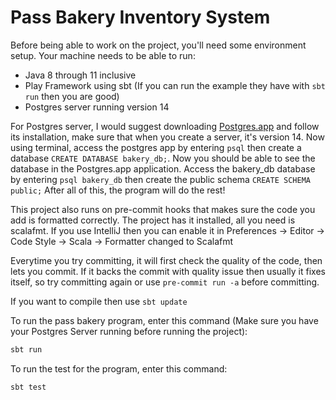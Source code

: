 # Pass Bakery Inventory System

Before being able to work on the project, you'll need some environment setup. Your machine needs to be able to run:
* Java 8 through 11 inclusive
* Play Framework using sbt (If you can run the example they have with ```sbt run``` then you are good)
* Postgres server running version 14

For Postgres server, I would suggest downloading [Postgres.app](https://postgresapp.com/) and follow its installation, make sure
that when you create a server, it's version 14. Now using terminal, access the postgres app by entering ```psql``` then
create a database ```CREATE DATABASE bakery_db;```. Now you should be able to see the database in the Postgres.app application.
Access the bakery_db database by entering ```psql bakery_db``` then create the public schema ```CREATE SCHEMA public;```
After all of this, the program will do the rest!

This project also runs on pre-commit hooks that makes sure the code you add is formatted correctly. The project has
it installed, all you need is scalafmt. If you use IntelliJ then you can enable it in Preferences -> Editor -> Code Style -> Scala -> Formatter changed to Scalafmt

Everytime you try committing, it will first check the quality of the code, then lets you commit. If it backs the commit with quality issue then usually it fixes itself, so try committing again or use ```pre-commit run -a``` before committing.

If you want to compile then use ```sbt update```

To run the pass bakery program, enter this command (Make sure you have your Postgres Server running before running the project):
```bash
sbt run
```

To run the test for the program, enter this command:
```bash
sbt test
```
